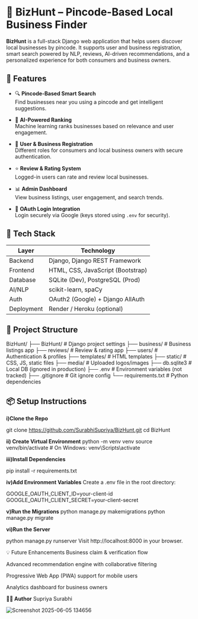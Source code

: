 # 🏬 BizHunt – Pincode-Based Local Business Finder

**BizHunt** is a full-stack Django web application that helps users discover local businesses by pincode. It supports user and business registration, smart search powered by NLP, reviews, AI-driven recommendations, and a personalized experience for both consumers and business owners.


## 🚀 Features

- 🔍 **Pincode-Based Smart Search**  
  Find businesses near you using a pincode and get intelligent suggestions.

- 🧠 **AI-Powered Ranking**  
  Machine learning ranks businesses based on relevance and user engagement.

- 👤 **User & Business Registration**  
  Different roles for consumers and local business owners with secure authentication.

- ⭐ **Review & Rating System**  
  Logged-in users can rate and review local businesses.

- 📊 **Admin Dashboard**  
  View business listings, user engagement, and search trends.

- 🔐 **OAuth Login Integration**  
  Login securely via Google (keys stored using `.env` for security).


## 🧱 Tech Stack

| Layer       | Technology                       |
|-------------|----------------------------------|
| Backend     | Django, Django REST Framework    |
| Frontend    | HTML, CSS, JavaScript (Bootstrap)|
| Database    | SQLite (Dev), PostgreSQL (Prod)  |
| AI/NLP      | scikit-learn, spaCy              |
| Auth        | OAuth2 (Google) + Django AllAuth |
| Deployment  | Render / Heroku (optional)       |


## 📂 Project Structure

BizHunt/
├── BizHunt/ # Django project settings
├── business/ # Business listings app
├── reviews/ # Review & rating app
├── users/ # Authentication & profiles
├── templates/ # HTML templates
├── static/ # CSS, JS, static files
├── media/ # Uploaded logos/images
├── db.sqlite3 # Local DB (ignored in production)
├── .env # Environment variables (not tracked)
├── .gitignore # Git ignore config
└── requirements.txt # Python dependencies


## 📦 Setup Instructions

**i)Clone the Repo**

git clone https://github.com/SurabhiSupriya/BizHunt.git
cd BizHunt

**ii) Create Virtual Environment** 
python -m venv venv
source venv/bin/activate  # On Windows: venv\Scripts\activate

**iii)Install Dependencies**

pip install -r requirements.txt

**iv)Add Environment Variables**
Create a .env file in the root directory:

GOOGLE_OAUTH_CLIENT_ID=your-client-id
GOOGLE_OAUTH_CLIENT_SECRET=your-client-secret

**v)Run the Migrations**
python manage.py makemigrations
python manage.py migrate

**vi)Run the Server**

python manage.py runserver
Visit http://localhost:8000 in your browser.

💡 Future Enhancements
Business claim & verification flow

Advanced recommendation engine with collaborative filtering

Progressive Web App (PWA) support for mobile users

Analytics dashboard for business owners

**👩‍💻 Author**
Supriya Surabhi

![Screenshot 2025-06-05 134656](https://github.com/user-attachments/assets/604bc804-4e9b-4eb1-8192-6bac3c7899d7)
